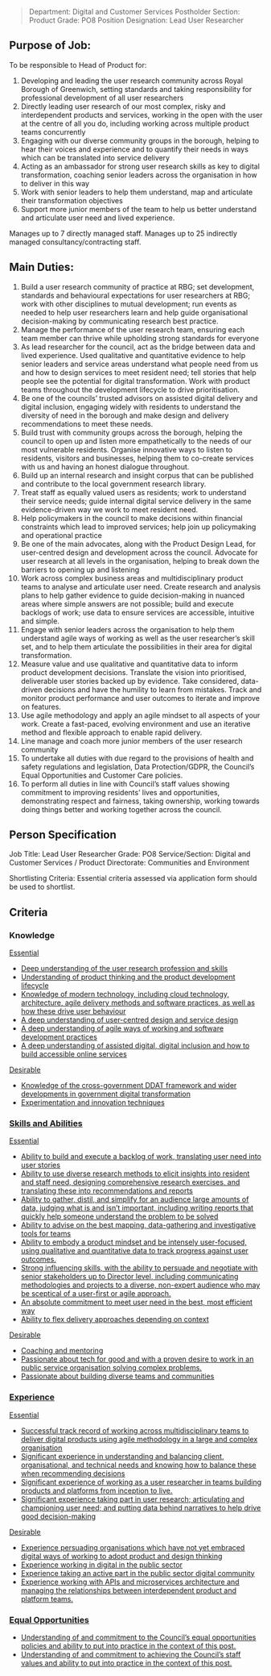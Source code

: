 

>Department: Digital and Customer Services
>Postholder Section: Product 
>Grade: PO8
>Position Designation: Lead User Researcher 

## Purpose of Job:
To be responsible to Head of Product for:
1.  Developing and leading the user research community across Royal Borough of Greenwich, setting standards and taking responsibility for professional development of all user researchers    
2.  Directly leading user research of our most complex, risky and interdependent products and services, working in the open with the user at the centre of all you do, including working across multiple product teams concurrently    
3.  Engaging with our diverse community groups in the borough, helping to hear their voices and experience and to quantify their needs in ways which can be translated into service delivery    
4.  Acting as an ambassador for strong user research skills as key to digital transformation, coaching senior leaders across the organisation in how to deliver in this way    
5.  Work with senior leaders to help them understand, map and articulate their transformation objectives    
6.  Support more junior members of the team to help us better understand and articulate user need and lived experience.

Manages up to 7 directly managed staff.
Manages up to 25 indirectly managed consultancy/contracting staff.

## Main Duties:
1.  Build a user research community of practice at RBG; set development, standards and behavioural expectations for user researchers at RBG; work with other disciplines to mutual development; run events as needed to help user researchers learn and help guide organisational decision-making by communicating research best practice.
2.  Manage the performance of the user research team, ensuring each team member can thrive while upholding strong standards for everyone
3.  As lead researcher for the council, act as the bridge between data and lived experience. Used qualitative and quantitative evidence to help senior leaders and service areas understand what people need from us and how to design services to meet resident need; tell stories that help people see the potential for digital transformation. Work with product teams throughout the development lifecycle to drive prioritisation.
4.  Be one of the councils’ trusted advisors on assisted digital delivery and digital inclusion, engaging widely with residents to understand the diversity of need in the borough and make design and delivery recommendations to meet these needs.
5.  Build trust with community groups across the borough, helping the council to open up and listen more empathetically to the needs of our most vulnerable residents. Organise innovative ways to listen to residents, visitors and businesses, helping them to co-create services with us and having an honest dialogue throughout.
6.  Build up an internal research and insight corpus that can be published and contribute to the local government research library.
7.  Treat staff as equally valued users as residents; work to understand their service needs; guide internal digital service delivery in the same evidence-driven way we work to meet resident need.
8.  Help policymakers in the council to make decisions within financial constraints which lead to improved services; help join up policymaking and operational practice
9.  Be one of the main advocates, along with the Product Design Lead, for user-centred design and development across the council. Advocate for user research at all levels in the organisation, helping to break down the barriers to opening up and listening
10.  Work across complex business areas and multidisciplinary product teams to analyse and articulate user need. Create research and analysis plans to help gather evidence to guide decision-making in nuanced areas where simple answers are not possible; build and execute backlogs of work; use data to ensure services are accessible, intuitive and simple.
11.  Engage with senior leaders across the organisation to help them understand agile ways of working as well as the user researcher’s skill set, and to help them articulate the possibilities in their area for digital transformation.
12.  Measure value and use qualitative and quantitative data to inform product development decisions. Translate the vision into prioritised, deliverable user stories backed up by evidence. Take considered, data-driven decisions and have the humility to learn from mistakes. Track and monitor product performance and user outcomes to iterate and improve on features.  
13.  Use agile methodology and apply an agile mindset to all aspects of your work. Create a fast-paced, evolving environment and use an iterative method and flexible approach to enable rapid delivery.
14.  Line manage and coach more junior members of the user research community
15.  To undertake all duties with due regard to the provisions of health and safety regulations and legislation, Data Protection/GDPR, the Council’s Equal Opportunities and Customer Care policies.
16.  To perform all duties in line with Council’s staff values showing commitment to improving residents’ lives and opportunities, demonstrating respect and fairness, taking ownership, working towards doing things better and working together across the council.

## Person Specification
Job Title: Lead User Researcher
Grade: PO8
Service/Section: Digital and Customer Services / Product
Directorate: Communities and Environment

Shortlisting Criteria: Essential criteria assessed via application form should be used to shortlist.

## Criteria
### Knowledge
<u>Essential
-   Deep understanding of the user research profession and skills    
-   Understanding of product thinking and the product development lifecycle    
-   Knowledge of modern technology, including cloud technology, architecture, agile delivery methods and software practices, as well as how these drive user behaviour    
-   A deep understanding of user-centred design and service design    
-   A deep understanding of agile ways of working and software development practices    
-   A deep understanding of assisted digital, digital inclusion and how to build accessible online services

<u>Desirable
-   Knowledge of the cross-government DDAT framework and wider developments in government digital transformation    
-   Experimentation and innovation techniques
    
### Skills and Abilities
<u>Essential
-   Ability to build and execute a backlog of work, translating user need into user stories    
-   Ability to use diverse research methods to elicit insights into resident and staff need, designing comprehensive research exercises, and translating these into recommendations and reports    
-   Ability to gather, distil, and simplify for an audience large amounts of data, judging what is and isn’t important, including writing reports that quickly help someone understand the problem to be solved    
-   Ability to advise on the best mapping, data-gathering and investigative tools for teams    
-   Ability to embody a product mindset and be intensely user-focused, using qualitative and quantitative data to track progress against user outcomes.    
-   Strong influencing skills, with the ability to persuade and negotiate with senior stakeholders up to Director level, including communicating methodologies and projects to a diverse, non-expert audience who may be sceptical of a user-first or agile approach.    
-   An absolute commitment to meet user need in the best, most efficient way    
-   Ability to flex delivery approaches depending on context

<u>Desirable
-   Coaching and mentoring    
-   Passionate about tech for good and with a proven desire to work in an public service organisation solving complex problems.    
-   Passionate about building diverse teams and communities    

### Experience
<u>Essential
-   Successful track record of working across multidisciplinary teams to deliver digital products using agile methodology in a large and complex organisation    
-   Significant experience in understanding and balancing client, organisational, and technical needs and knowing how to balance these when recommending decisions    
-   Significant experience of working as a user researcher in teams building products and platforms from inception to live.    
-   Significant experience taking part in user research; articulating and championing user need; and putting data behind narratives to help drive good decision-making  
      
<u>Desirable
-   Experience persuading organisations which have not yet embraced digital ways of working to adopt product and design thinking    
-   Experience working in digital in the public sector    
-   Experience taking an active part in the public sector digital community    
-   Experience working with APIs and microservices architecture and managing the relationships between interdependent product and platform teams.
    
### Equal Opportunities
-   Understanding of and commitment to the Council’s equal opportunities policies and ability to put into practice in the context of this post.
-   Understanding of and commitment to achieving the Council’s staff values and ability to put into practice in the context of this post.
